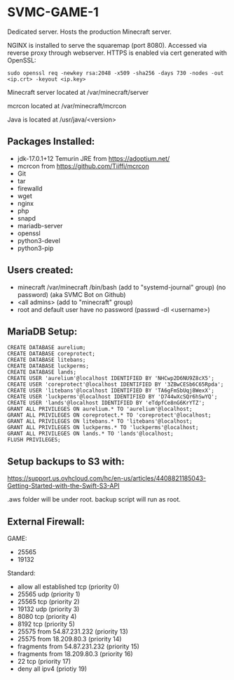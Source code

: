 # SVMC-GAME-1

Dedicated server. Hosts the production Minecraft server.

NGINX is installed to serve the squaremap (port 8080). Accessed via reverse proxy through webserver. HTTPS is enabled via cert generated with OpenSSL:

`sudo openssl req -newkey rsa:2048 -x509 -sha256 -days 730 -nodes -out <ip.crt> -keyout <ip.key>`

Minecraft server located at /var/minecraft/server

mcrcon located at /var/minecraft/mcrcon

Java is located at /usr/java/\<version\>

## Packages Installed:

- jdk-17.0.1+12 Temurin JRE from https://adoptium.net/
- mcrcon from https://github.com/Tiiffi/mcrcon
- Git
- tar
- firewalld
- wget
- nginx
- php
- snapd
- mariadb-server
- openssl
- python3-devel
- python3-pip

## Users created:

- minecraft /var/minecraft /bin/bash (add to "systemd-journal" group) (no password) (aka SVMC Bot on Github)
- \<all admins\> (add to "minecraft" group)
- root and default user have no password (passwd -dl \<username\>)

## MariaDB Setup:

```
CREATE DATABASE aurelium;
CREATE DATABASE coreprotect;
CREATE DATABASE litebans;
CREATE DATABASE luckperms;
CREATE DATABASE lands;
CREATE USER 'aurelium'@localhost IDENTIFIED BY 'NHCwp2D6NU9Z8cX5';
CREATE USER 'coreprotect'@localhost IDENTIFIED BY '3ZBwCESb6C65Rpda';
CREATE USER 'litebans'@localhost IDENTIFIED BY 'TA6gFmSbUqj8WexX';
CREATE USER 'luckperms'@localhost IDENTIFIED BY 'D744wXcSQr6hSwYQ';
CREATE USER 'lands'@localhost IDENTIFIED BY 'eTdpfCe8nG6KrYTZ';
GRANT ALL PRIVILEGES ON aurelium.* TO 'aurelium'@localhost;
GRANT ALL PRIVILEGES ON coreprotect.* TO 'coreprotect'@localhost;
GRANT ALL PRIVILEGES ON litebans.* TO 'litebans'@localhost;
GRANT ALL PRIVILEGES ON luckperms.* TO 'luckperms'@localhost;
GRANT ALL PRIVILEGES ON lands.* TO 'lands'@localhost;
FLUSH PRIVILEGES;
```

## Setup backups to S3 with:

https://support.us.ovhcloud.com/hc/en-us/articles/4408821185043-Getting-Started-with-the-Swift-S3-API

.aws folder will be under root. backup script will run as root.

## External Firewall:

GAME:
- 25565
- 19132

Standard:
- allow all established tcp (priority 0)
- 25565 udp (priority 1)
- 25565 tcp (priority 2)
- 19132 udp (priority 3)
- 8080 tcp (priority 4)
- 8192 tcp (priority 5)
- 25575 from 54.87.231.232 (priority 13)
- 25575 from 18.209.80.3 (priority 14)
- fragments from 54.87.231.232 (priority 15)
- fragments from 18.209.80.3 (priority 16)
- 22 tcp (priority 17)
- deny all ipv4 (priotiy 19)
